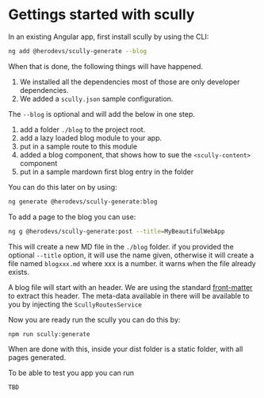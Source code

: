 # Gettings started with scully

In an existing Angular app, first install scully by using the CLI:

```bash
ng add @herodevs/scully-generate --blog
```


When that is done, the following things will have happened.

1. We installed all the dependencies most of those are only developer dependencies.
2. We added a `scully.json` sample configuration.


The `--blog` is optional and will add the below in one step.

1. add a folder `./blog` to the project root.
2. add a lazy loaded blog module to your app.
3. put in a sample route to this module
4. added a blog component, that shows how to sue the `<scully-content>` component
5. put in a sample mardown first blog entry in the folder

You can do this later on by using:

```bash
ng generate @herodevs/scully-generate:blog
```

To add a page to the blog you can use:

```bash
ng g @herodevs/scully-generate:post --title=MyBeautifulWebApp
```

This will create a new MD file in the `./blog` folder. if you provided the optional `--title` option, it will use the name given, otherwise it will create a file named `blogxxx.md` where xxx is a number. it warns when the file already exists.

A blog file will start with an header. We are using the standard [front-matter](https://github.com/jxson/front-matter) to extract this header.
The meta-data available in there will be available to you by injecting the `ScullyRoutesService`


Now you are ready run the scully you can do this by:

```bash
npm run scully:generate
```
When are done with this, inside your dist folder is a static folder, with all pages generated.

To be able to test you app you can run 
```bash
TBD
```
